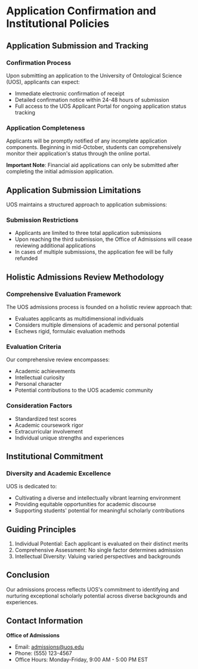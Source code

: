 # Application Confirmation and Institutional Policies

## Application Submission and Tracking

### Confirmation Process

Upon submitting an application to the University of Ontological Science (UOS), applicants can expect:

- Immediate electronic confirmation of receipt
- Detailed confirmation notice within 24-48 hours of submission
- Full access to the UOS Applicant Portal for ongoing application status tracking

### Application Completeness

Applicants will be promptly notified of any incomplete application components. Beginning in mid-October, students can comprehensively monitor their application's status through the online portal.

**Important Note**: Financial aid applications can only be submitted after completing the initial admission application.

## Application Submission Limitations

UOS maintains a structured approach to application submissions:

### Submission Restrictions

- Applicants are limited to three total application submissions
- Upon reaching the third submission, the Office of Admissions will cease reviewing additional applications
- In cases of multiple submissions, the application fee will be fully refunded

## Holistic Admissions Review Methodology

### Comprehensive Evaluation Framework

The UOS admissions process is founded on a holistic review approach that:

- Evaluates applicants as multidimensional individuals
- Considers multiple dimensions of academic and personal potential
- Eschews rigid, formulaic evaluation methods

### Evaluation Criteria

Our comprehensive review encompasses:

- Academic achievements
- Intellectual curiosity
- Personal character
- Potential contributions to the UOS academic community

### Consideration Factors

- Standardized test scores
- Academic coursework rigor
- Extracurricular involvement
- Individual unique strengths and experiences

## Institutional Commitment

### Diversity and Academic Excellence

UOS is dedicated to:

- Cultivating a diverse and intellectually vibrant learning environment
- Providing equitable opportunities for academic discourse
- Supporting students' potential for meaningful scholarly contributions

## Guiding Principles

1. Individual Potential: Each applicant is evaluated on their distinct merits
2. Comprehensive Assessment: No single factor determines admission
3. Intellectual Diversity: Valuing varied perspectives and backgrounds

## Conclusion

Our admissions process reflects UOS's commitment to identifying and nurturing exceptional scholarly potential across diverse backgrounds and experiences.

## Contact Information

**Office of Admissions**

- Email: admissions@uos.edu
- Phone: (555) 123-4567
- Office Hours: Monday-Friday, 9:00 AM - 5:00 PM EST
